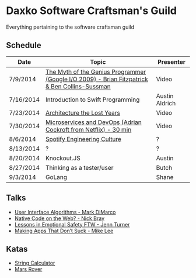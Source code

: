 Daxko Software Craftsman's Guild
=====

Everything pertaining to the software craftsman guild

## Schedule

| Date       | Topic                     | Presenter |
| ---------- | ------------------------- | --------- |
| 7/9/2014   | [The Myth of the Genius Programmer (Google I/O 2009) - Brian Fitzpatrick & Ben Collins-Sussman](https://www.youtube.com/watch?v=0SARbwvhupQ) | Video         |
| 7/16/2014  | Introduction to Swift Programming                         | Austin Aldrich         |
| 7/23/2014  | [Architecture the Lost Years](http://www.hakkalabs.co/articles/robert-uncle-bob-martin-architecture-lost-years) | Video         |
| 7/30/2014  | [Microservices and DevOps (Adrian Cockroft from Netflix) - 30 min](http://www.infoq.com/interviews/adrian-cockcroft-microservices-devops) | Video         |
| 8/6/2014   | [Spotify Engineering Culture](http://vimeo.com/85490944)                         | ?         |
| 8/13/2014  | ?                         | ?         |
| 8/20/2014  | Knockout.JS               | Austin    |
| 8/27/2014  | Thinking as a tester/user | Butch     |
| 9/3/2014   | GoLang                    | Shane     |

## Talks

* [User Interface Algorithms - Mark DiMarco](http://www.youtube.com/watch?v=90NsjKvz9Ns)
* [Native Code on the Web? - Nick Bray](http://www.youtube.com/watch?v=-xNZYr40QOk)
* [Lessons in Emotional Safety FTW - Jenn Turner](http://www.youtube.com/watch?v=0_mgp_VWIe0)
* [Making Apps That Don’t Suck - Mike Lee](http://www.infoq.com/presentations/Making-Apps-That-Dont-Suck)

## Katas

* [String Calculator](http://osherove.com/tdd-kata-1/)
* [Mars Rover](http://dallashackclub.com/rover)
